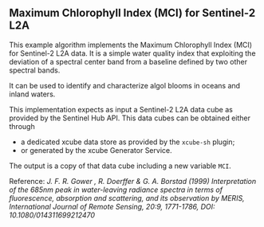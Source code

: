 ## Maximum Chlorophyll Index (MCI) for Sentinel-2 L2A

This example algorithm implements the Maximum Chlorophyll Index (MCI)
for Sentinel-2 L2A data. It is a simple water quality index
that exploiting the deviation of a spectral center band 
from a baseline defined by two other spectral bands.

It can be used to identify and characterize algol blooms in oceans and 
inland waters.

This implementation expects as input a Sentinel-2 L2A data cube 
as provided by the Sentinel Hub API. This data cubes can be obtained 
either through 
* a dedicated xcube data store as provided by the `xcube-sh` plugin; 
* or generated by the xcube Generator Service. 
 
The output is a copy of that data cube including a new variable `MCI`.

Reference: _J. F. R. Gower , R. Doerffer & G. A. Borstad (1999) 
Interpretation of the 685nm peak in water-leaving radiance spectra in 
terms of fluorescence, absorption and scattering, and its observation 
by MERIS, International Journal of Remote Sensing, 20:9, 1771-1786, 
DOI: 10.1080/014311699212470_
